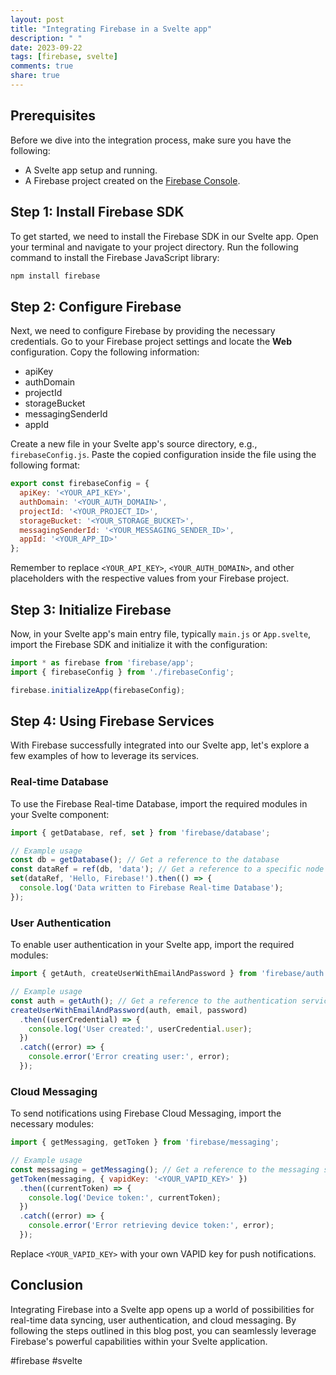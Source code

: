 ```yaml
---
layout: post
title: "Integrating Firebase in a Svelte app"
description: " "
date: 2023-09-22
tags: [firebase, svelte]
comments: true
share: true
---
```


## Prerequisites

Before we dive into the integration process, make sure you have the following:

- A Svelte app setup and running.
- A Firebase project created on the [Firebase Console](https://console.firebase.google.com/).

## Step 1: Install Firebase SDK

To get started, we need to install the Firebase SDK in our Svelte app. Open your terminal and navigate to your project directory. Run the following command to install the Firebase JavaScript library:

```bash
npm install firebase
```

## Step 2: Configure Firebase

Next, we need to configure Firebase by providing the necessary credentials. Go to your Firebase project settings and locate the **Web** configuration. Copy the following information:

- apiKey
- authDomain
- projectId
- storageBucket
- messagingSenderId
- appId

Create a new file in your Svelte app's source directory, e.g., `firebaseConfig.js`. Paste the copied configuration inside the file using the following format:

```javascript
export const firebaseConfig = {
  apiKey: '<YOUR_API_KEY>',
  authDomain: '<YOUR_AUTH_DOMAIN>',
  projectId: '<YOUR_PROJECT_ID>',
  storageBucket: '<YOUR_STORAGE_BUCKET>',
  messagingSenderId: '<YOUR_MESSAGING_SENDER_ID>',
  appId: '<YOUR_APP_ID>'
};
```

Remember to replace `<YOUR_API_KEY>`, `<YOUR_AUTH_DOMAIN>`, and other placeholders with the respective values from your Firebase project.

## Step 3: Initialize Firebase

Now, in your Svelte app's main entry file, typically `main.js` or `App.svelte`, import the Firebase SDK and initialize it with the configuration:

```javascript
import * as firebase from 'firebase/app';
import { firebaseConfig } from './firebaseConfig';

firebase.initializeApp(firebaseConfig);
```

## Step 4: Using Firebase Services

With Firebase successfully integrated into our Svelte app, let's explore a few examples of how to leverage its services.

### Real-time Database

To use the Firebase Real-time Database, import the required modules in your Svelte component:

```javascript
import { getDatabase, ref, set } from 'firebase/database';

// Example usage
const db = getDatabase(); // Get a reference to the database
const dataRef = ref(db, 'data'); // Get a reference to a specific node
set(dataRef, 'Hello, Firebase!').then(() => {
  console.log('Data written to Firebase Real-time Database');
});
```

### User Authentication

To enable user authentication in your Svelte app, import the required modules:

```javascript
import { getAuth, createUserWithEmailAndPassword } from 'firebase/auth';

// Example usage
const auth = getAuth(); // Get a reference to the authentication service
createUserWithEmailAndPassword(auth, email, password)
  .then((userCredential) => {
    console.log('User created:', userCredential.user);
  })
  .catch((error) => {
    console.error('Error creating user:', error);
  });
```

### Cloud Messaging

To send notifications using Firebase Cloud Messaging, import the necessary modules:

```javascript
import { getMessaging, getToken } from 'firebase/messaging';

// Example usage
const messaging = getMessaging(); // Get a reference to the messaging service
getToken(messaging, { vapidKey: '<YOUR_VAPID_KEY>' })
  .then((currentToken) => {
    console.log('Device token:', currentToken);
  })
  .catch((error) => {
    console.error('Error retrieving device token:', error);
  });
```

Replace `<YOUR_VAPID_KEY>` with your own VAPID key for push notifications.

## Conclusion

Integrating Firebase into a Svelte app opens up a world of possibilities for real-time data syncing, user authentication, and cloud messaging. By following the steps outlined in this blog post, you can seamlessly leverage Firebase's powerful capabilities within your Svelte application.

#firebase #svelte